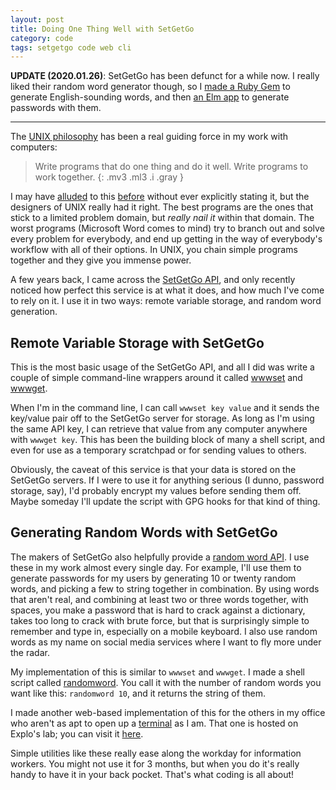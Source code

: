 ```yaml
---
layout: post
title: Doing One Thing Well with SetGetGo
category: code
tags: setgetgo code web cli
---
```


**UPDATE (2020.01.26)**: SetGetGo has been defunct for a while now. I really liked their random word generator though, so I [made a Ruby Gem](https://github.com/exploration/markov_words/) to generate English-sounding words, and then [an Elm app](https://lab.explo.org/password) to generate passwords with them.

---

The [UNIX philosophy](https://en.wikipedia.org/wiki/Unix_philosophy#McIlroy:_A_Quarter_Century_of_Unix) has been a real guiding force in my work with computers:

>Write programs that do one thing and do it well. Write programs to work together.
{: .mv3 .ml3 .i .gray }
    
I may have [alluded](http://donaldmerand.com/code/2011/09/20/tsv-the-best-spreadsheet-format.html) to this [before](http://donaldmerand.com/code/2012/07/20/how-i-actually-convert-dokuwiki-to-latex.html) without ever explicitly stating it, but the designers of UNIX really had it right. The best programs are the ones that stick to a limited problem domain, but *really nail it* within that domain. The worst programs (Microsoft Word comes to mind) try to branch out and solve every problem for everybody, and end up getting in the way of everybody's workflow with all of their options. In UNIX, you chain simple programs together and they give you immense power.

A few years back, I came across the [SetGetGo API](http://setgetgo.com/), and only recently noticed how perfect this service is at what it does, and how much I've come to rely on it. I use it in two ways: remote variable storage, and random word generation.


## Remote Variable Storage with SetGetGo

This is the most basic usage of the SetGetGo API, and all I did was write a couple of simple command-line wrappers around it called [wwwset](https://github.com/dmerand/dlm-dot-bin/blob/master/wwwset) and [wwwget](https://github.com/dmerand/dlm-dot-bin/blob/master/wwwset). 

When I'm in the command line, I can call `wwwset key value` and it sends the key/value pair off to the SetGetGo server for storage. As long as I'm using the same API key, I can retrieve that value from any computer anywhere with `wwwget key`. This has been the building block of many a shell script, and even for use as a temporary scratchpad or for sending values to others.

Obviously, the caveat of this service is that your data is stored on the SetGetGo servers. If I were to use it for anything serious (I dunno, password storage, say), I'd probably encrypt my values before sending them off. Maybe someday I'll update the script with GPG hooks for that kind of thing.

## Generating Random Words with SetGetGo

The makers of SetGetGo also helpfully provide a [random word API](http://randomword.setgetgo.com/). I use these in my work almost every single day. For example, I'll use them to generate passwords for my users by generating 10 or twenty random words, and picking a few to string together in combination. By using words that aren't real, and combining at least two or three words together, with spaces, you make a password that is hard to crack against a dictionary, takes too long to crack with brute force, but that is surprisingly simple to remember and type in, especially on a mobile keyboard. I also use random words as my name on social media services where I want to fly more under the radar.

My implementation of this is similar to `wwwset` and `wwwget`. I made a shell script called [randomword](https://github.com/dmerand/dlm-dot-bin/blob/master/randomword). You call it with the number of random words you want like this: `randomword 10`, and it returns the string of them.

I made another web-based implementation of this for the others in my office who aren't as apt to open up a [terminal](http://www.iterm2.com/#/section/home) as I am. That one is hosted on Explo's lab; you can visit it [here](http://lab.explo.org/randomword).

Simple utilities like these really ease along the workday for information workers. You might not use it for 3 months, but when you do it's really handy to have it in your back pocket. That's what coding is all about!
